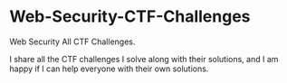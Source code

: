 # Web-Security-CTF-Challenges
Web Security All CTF Challenges.

I share all the CTF challenges I solve along with their solutions, and I am happy if I can help everyone with their own solutions.
